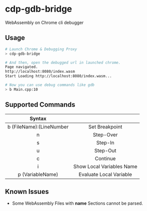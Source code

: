 # cdp-gdb-bridge

WebAssembly on Chrome cli debugger

## Usage

```sh
# Launch Chrome & Debugging Proxy
> cdp-gdb-bridge

# And then, open the debugged url in launched chrome.
Page navigated.
http://localhost:8080/index.wasm
Start Loading http://localhost:8080/index.wasm...

# Now you can use debug commands like gdb
> b Main.cpp:10
```

## Supported Commands

| Syntax | |
|:--:|:--:|
| b (FileName):(LineNumber| Set Breakpoint |
| n | Step-Over |
| s | Step-In |
| u | Step-Out |
| c | Continue |
| i | Show Local Variables Name |
| p (VariableName) | Evaluate Local Variable |

## Known Issues

- Some WebAssembly Files with **name** Sections cannot be parsed.
